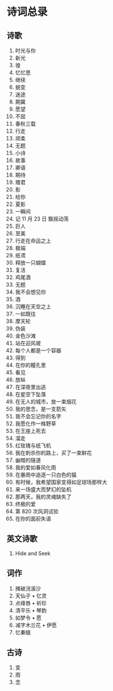 # 诗词总录

## 诗歌

1. 时光与你
2. 新光
3. 徨
4. 忆忆思
5. 继续
6. 蜕变
7. 迷途
8. 期冀
9. 愿望
10. 不屈
11. 春秋三载
12. 行走
13. 顽柔
14. 无题
15. 小诗
16. 故事
17. 卿语
18. 期待
19. 赠君
20. 影
21. 给你
22. 夏影
23. 一瞬间
24. 记 11 月 23 日 飘摇动荡
25. 巨人
26. 至美
27. 行走在命运之上
28. 极端
29. 纸鸢
30. 释放一只蝴蝶
31. 复活
32. 鸡尾酒
33. 无题
34. 我不会想见你
35. 酒
36. 沉睡在天空之上
37. 一如既往
38. 摩天轮
39. 伪装
40. 金色沙滩
41. 站在迎风坡
42. 每个人都是一个容器
43. 得到
44. 在你的瞳孔里
45. 看见
46. 放纵
47. 在深夜里出逃
48. 在星空下坠落
49. 在无人的城市，放一束烟花
50. 我的思念，是一支箭矢
51. 我不会忘记你的名字
52. 我愿化作一株野草
53. 在王座上死去
54. 溜走
55. 红玫瑰与纸飞机
56. 我在刺杀你的路上，买了一束鲜花
57. 幽暗的隧道
58. 我的爱如春风化雨
59. 在暴雨中追逐一只白色的猫
60. 有时候，我希望国家变得如足球场那样大
61. 来一场盛大而梦幻的坠机
62. 那两天，我的灵魂缺失了
63. 终极的爱
64. 第 820 次风洞试验
65. 在你的面前失语

## 英文诗歌

1. Hide and Seek

## 词作

1. 摊破浣溪沙
2. 天仙子 • 忆灵
3. 点绛唇 • 祈珍
4. 清平乐 • 琴韵
5. 如梦令 • 愿
6. 减字木兰花 • 伊愿
7. 忆秦娥

## 古诗

1. 变
2. 雨
3. 念